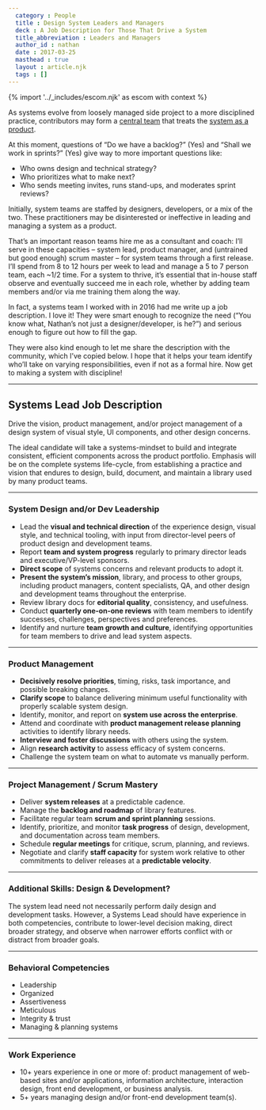 ```yaml
---
  category : People
  title : Design System Leaders and Managers
  deck : A Job Description for Those That Drive a System
  title_abbreviation : Leaders and Managers
  author_id : nathan
  date : 2017-03-25
  masthead : true
  layout : article.njk
  tags : []
---
```


{% import '../_includes/escom.njk' as escom with context %}

As systems evolve from loosely managed side project to a more disciplined practice, contributors may form a [central team](/articles/team-models-for-scaling-a-design-system) that treats the [system as a product](/articles/a-design-system-isn-t-a-project-it-s-a-product-serving-products).

At this moment, questions of “Do we have a backlog?” (Yes) and “Shall we work in sprints?” (Yes) give way to more important questions like:

- Who owns design and technical strategy?
- Who prioritizes what to make next?
- Who sends meeting invites, runs stand-ups, and moderates sprint reviews?

Initially, system teams are staffed by designers, developers, or a mix of the two. These practitioners may be disinterested or ineffective in leading and managing a system as a product.

That’s an important reason teams hire me as a consultant and coach: I’ll serve in these capacities – system lead, product manager, and (untrained but good enough) scrum master – for system teams through a first release. I’ll spend from 8 to 12 hours per week to lead and manage a 5 to 7 person team, each ~1/2 time. For a system to thrive, it’s essential that in-house staff observe and eventually succeed me in each role, whether by adding team members and/or via me training them along the way.

In fact, a systems team I worked with in 2016 had me write up a job description. I love it! They were smart enough to recognize the need (“You know what, Nathan’s not just a designer/developer, is he?”) and serious enough to figure out how to fill the gap.

They were also kind enough to let me share the description with the community, which I’ve copied below. I hope that it helps your team identify who’ll take on varying responsibilities, even if not as a formal hire. Now get to making a system with discipline!

---

## Systems Lead Job Description

Drive the vision, product management, and/or project management of a design system of visual style, UI components, and other design concerns.

The ideal candidate will take a systems-mindset to build and integrate consistent, efficient components across the product portfolio. Emphasis will be on the complete systems life-cycle, from establishing a practice and vision that endures to design, build, document, and maintain a library used by many product teams.

---

### System Design and/or Dev Leadership

- Lead the **visual and technical direction** of the experience design, visual style, and technical tooling, with input from director-level peers of product design and development teams.
- Report **team and system progress** regularly to primary director leads and executive/VP-level sponsors.
- **Direct scope** of systems concerns and relevant products to adopt it.
- **Present the system’s mission**, library, and process to other groups, including product managers, content specialists, QA, and other design and development teams throughout the enterprise.
- Review library docs for **editorial quality**, consistency, and usefulness.
- Conduct **quarterly one-on-one reviews** with team members to identify successes, challenges, perspectives and preferences.
- Identify and nurture **team growth and culture**, identifying opportunities for team members to drive and lead system aspects.

---

### Product Management

- **Decisively resolve priorities**, timing, risks, task importance, and possible breaking changes.
- **Clarify scope** to balance delivering minimum useful functionality with properly scalable system design.
- Identify, monitor, and report on **system use across the enterprise**.
- Attend and coordinate with **product management release planning** activities to identify library needs.
- **Interview and foster discussions** with others using the system.
- Align **research activity** to assess efficacy of system concerns.
- Challenge the system team on what to automate vs manually perform.

---

### Project Management / Scrum Mastery

- Deliver **system releases** at a predictable cadence.
- Manage the **backlog and roadmap** of library features.
- Facilitate regular team **scrum and sprint planning** sessions.
- Identify, prioritize, and monitor **task progress** of design, development, and documentation across team members.
- Schedule **regular meetings** for critique, scrum, planning, and reviews.
- Negotiate and clarify **staff capacity** for system work relative to other commitments to deliver releases at a **predictable velocity**.

---

### Additional Skills: Design & Development?

The system lead need not necessarily perform daily design and development tasks. However, a Systems Lead should have experience in both competencies, contribute to lower-level decision making, direct broader strategy, and observe when narrower efforts conflict with or distract from broader goals.

---

### Behavioral Competencies

- Leadership
- Organized
- Assertiveness
- Meticulous
- Integrity & trust
- Managing & planning systems

---

### Work Experience

- 10+ years experience in one or more of: product management of web-based sites and/or applications, information architecture, interaction design, front end development, or business analysis.
- 5+ years managing design and/or front-end development team(s).
